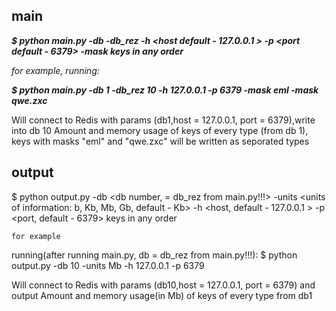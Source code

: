 ## main


***$ python main.py -db <db number> -db_rez <db to write rezult number> -h <host default - 127.0.0.1 > -p <port default - 6379> -mask <add special mask>
keys in any order***  

    
*for example, running:*

    
    
***$ python main.py -db 1 -db_rez 10 -h 127.0.0.1 -p 6379 -mask eml -mask qwe.zxc***    

Will connect to Redis with params (db1,host = 127.0.0.1, port = 6379),write into db 10
Amount and memory usage of keys of every type (from db 1), keys with masks "eml" and "qwe.zxc" will be written as seporated types


## output

$ python output.py -db <db number, = db_rez from main.py!!!> -units <units of information: b, Kb, Mb, Gb, default - Kb> -h <host, default - 127.0.0.1 > -p <port, default - 6379>
keys in any order

    for example 

running(after running main.py, db = db_rez from main.py!!!):
$ python output.py -db 10 -units Mb -h 127.0.0.1 -p 6379

Will connect to Redis with params (db10,host = 127.0.0.1, port = 6379) and output 
Amount and memory usage(in Mb) of keys of every type from db1
